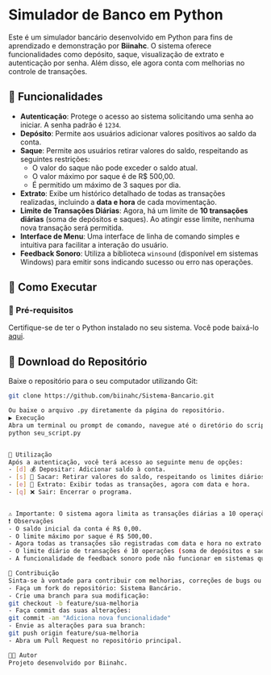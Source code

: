 # Simulador de Banco em Python

Este é um simulador bancário desenvolvido em Python para fins de aprendizado e demonstração por **Biinahc**. O sistema oferece funcionalidades como depósito, saque, visualização de extrato e autenticação por senha. Além disso, ele agora conta com melhorias no controle de transações.

## 🏦 Funcionalidades

- **Autenticação**: Protege o acesso ao sistema solicitando uma senha ao iniciar. A senha padrão é `1234`.
- **Depósito**: Permite aos usuários adicionar valores positivos ao saldo da conta.
- **Saque**: Permite aos usuários retirar valores do saldo, respeitando as seguintes restrições:
  - O valor do saque não pode exceder o saldo atual.
  - O valor máximo por saque é de R$ 500,00.
  - É permitido um máximo de 3 saques por dia.
- **Extrato**: Exibe um histórico detalhado de todas as transações realizadas, incluindo a **data e hora** de cada movimentação.
- **Limite de Transações Diárias**: Agora, há um limite de **10 transações diárias** (soma de depósitos e saques). Ao atingir esse limite, nenhuma nova transação será permitida.
- **Interface de Menu**: Uma interface de linha de comando simples e intuitiva para facilitar a interação do usuário.
- **Feedback Sonoro**: Utiliza a biblioteca `winsound` (disponível em sistemas Windows) para emitir sons indicando sucesso ou erro nas operações.

## 🚀 Como Executar

### 📌 Pré-requisitos

Certifique-se de ter o Python instalado no seu sistema. Você pode baixá-lo [aqui](https://www.python.org/downloads/).

## 🔽 Download do Repositório

Baixe o repositório para o seu computador utilizando Git:

```bash
git clone https://github.com/biinahc/Sistema-Bancario.git

Ou baixe o arquivo .py diretamente da página do repositório.
▶️ Execução
Abra um terminal ou prompt de comando, navegue até o diretório do script e execute:
python seu_script.py


📜 Utilização
Após a autenticação, você terá acesso ao seguinte menu de opções:
- [d] 💰 Depositar: Adicionar saldo à conta.
- [s] 💸 Sacar: Retirar valores do saldo, respeitando os limites diários.
- [e] 📜 Extrato: Exibir todas as transações, agora com data e hora.
- [q] ❌ Sair: Encerrar o programa.


⚠️ Importante: O sistema agora limita as transações diárias a 10 operações (entre depósitos e saques). Caso esse número seja atingido, não será possível realizar novas transações no dia.
❗ Observações
- O saldo inicial da conta é R$ 0,00.
- O limite máximo por saque é R$ 500,00.
- Agora todas as transações são registradas com data e hora no extrato.
- O limite diário de transações é 10 operações (soma de depósitos e saques).
- A funcionalidade de feedback sonoro pode não funcionar em sistemas que não sejam Windows, pois depende da biblioteca winsound.

🤝 Contribuição
Sinta-se à vontade para contribuir com melhorias, correções de bugs ou novas funcionalidades! Para contribuir:
- Faça um fork do repositório: Sistema Bancário.
- Crie uma branch para sua modificação:
git checkout -b feature/sua-melhoria
- Faça commit das suas alterações:
git commit -am "Adiciona nova funcionalidade"
- Envie as alterações para sua branch:
git push origin feature/sua-melhoria
- Abra um Pull Request no repositório principal.

👩‍💻 Autor
Projeto desenvolvido por Biinahc.



